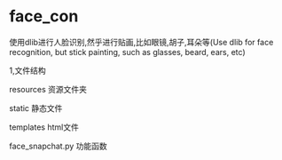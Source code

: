# face_con

使用dlib进行人脸识别,然乎进行贴画,比如眼镜,胡子,耳朵等(Use dlib for face recognition, but stick painting, such as glasses, beard, ears, etc)

1,文件结构

resources 资源文件夹

static 静态文件

templates html文件

face_snapchat.py 功能函数

